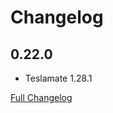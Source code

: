 # Changelog

## 0.22.0

* Teslamate 1.28.1

[Full Changelog](https://github.com/matt-FFFFFF/hassio-addon-teslamate/blob/main/CHANGELOG-FULL.md)
